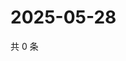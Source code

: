 # 2025-05-28

共 0 条

<!-- BEGIN ZHIHUVIDEO -->
<!-- 最后更新时间 Wed May 28 2025 16:15:46 GMT+0800 (China Standard Time) -->

<!-- END ZHIHUVIDEO -->
